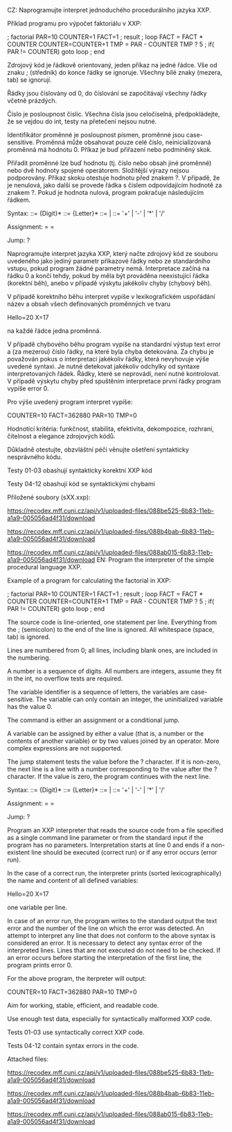 CZ:
Naprogramujte interpret jednoduchého procedurálního jazyka XXP.

Příklad programu pro výpočet faktoriálu v XXP:

; factorial
PAR=10
COUNTER=1
FACT=1           ; result
; loop
FACT = FACT * COUNTER
COUNTER=COUNTER+1
TMP = PAR - COUNTER
TMP ? 5         ; if( PAR != COUNTER) goto loop
; end

Zdrojový kód je řádkově orientovaný, jeden příkaz na jedné řádce. Vše od znaku ; (středník) do konce řádky se ignoruje. Všechny bílé znaky (mezera, tab) se ignorují.

Řádky jsou číslovány od 0, do číslování se započítávají všechny řádky včetně prázdých.

Číslo je posloupnost číslic. Všechna čísla jsou celočíselná, předpokládejte, že se vejdou do int, testy na přetečení nejsou nutné.

Identifikátor proměnné je posloupnost písmen, proměnné jsou case-sensitive. Proměnná může obsahovat pouze celé číslo, neinicializovaná proměnná má hodnotu 0. Příkaz je buď přiřazení nebo podmíněný skok.

Přiřadit proměnné lze buď hodnotu (tj. číslo nebo obsah jiné proměnné) nebo dvě hodnoty spojené operátorem. Složitější výrazy nejsou podporovány. Příkaz skoku otestuje hodnotu před znakem ?. V případě, že je nenulová, jako další se provede řádka s číslem odpovídajícím hodnotě za znakem ?. Pokud je hodnota nulová, program pokračuje následujícím řádkem.

Syntax:
<Number> ::= {Digit}*
<Identifier> ::= {Letter}*
<Value> ::= <Number> | <Identifier>
<Operator> ::= '+' | '-' | '*' | '/'

Assignment:
<Identifier> = <Value>
<Identifier> = <Value> <Operator> <Value>

Jump:
<Value> ? <Value>

Naprogramujte interpret jazyka XXP, který načte zdrojový kód ze souboru uvedeného jako jediný parametr příkazové řádky nebo ze standardního vstupu, pokud program žádné parametry nemá. Interpretace začíná na řádku 0 a končí tehdy, pokud by měla být prováděna neexistující řádka (korektní běh), anebo v případě výskytu jakékoliv chyby (chybový běh).

V případě korektního běhu interpret vypíše v lexikografickém uspořádání název a obsah všech definovaných proměnných ve tvaru

Hello=20
X=17

na každé řádce jedna proměnná.

V případě chybového běhu program vypíše na standardní výstup text error a (za mezerou) číslo řádky, na které byla chyba detekována. Za chybu je považován pokus o interpretaci jakékoliv řádky, která nevyhovuje výše uvedené syntaxi. Je nutné detekovat jakékoliv odchylky od syntaxe interpretovaných řádek. Řádky, které se neprovádí, není nutné kontrolovat. V případě výskytu chyby před spuštěním interpretace první řádky program vypíše error 0.

Pro výše uvedený program interpret vypíše:

COUNTER=10
FACT=362880
PAR=10
TMP=0

Hodnotící kritéria: funkčnost, stabilita, efektivita, dekompozice, rozhraní, čitelnost a elegance zdrojových kódů.

Důkladně otestujte, obzvláštní péči věnujte ošetření syntakticky nesprávného kódu.

Testy 01-03 obashují syntakticky korektní XXP kód

Testy 04-12 obashují kód se syntaktickými chybami

Přiložené soubory (sXX.xxp):

https://recodex.mff.cuni.cz/api/v1/uploaded-files/088be525-6b83-11eb-a1a9-005056ad4f31/download

https://recodex.mff.cuni.cz/api/v1/uploaded-files/088b4bab-6b83-11eb-a1a9-005056ad4f31/download

https://recodex.mff.cuni.cz/api/v1/uploaded-files/088ab015-6b83-11eb-a1a9-005056ad4f31/download
EN:
Program the interpreter of the simple procedural language XXP.

Example of a program for calculating the factorial in XXP:

; factorial
PAR=10
COUNTER=1
FACT=1           ; result
; loop
FACT = FACT * COUNTER
COUNTER=COUNTER+1
TMP = PAR - COUNTER
TMP ? 5         ; if( PAR != COUNTER) goto loop
; end

The source code is line-oriented, one statement per line. Everything from the ; (semicolon) to the end of the line is ignored. All whitespace (space, tab) is ignored.

Lines are numbered from 0; all lines, including blank ones, are included in the numbering.

A number is a sequence of digits. All numbers are integers, assume they fit in the int, no overflow tests are required.

The variable identifier is a sequence of letters, the variables are case-sensitive. The variable can only contain an integer, the uninitialized variable has the value 0.

The command is either an assignment or a conditional jump.

A variable can be assigned by either a value (that is, a number or the contents of another variable) or by two values joined by an operator. More complex expressions are not supported.

The jump statement tests the value before the ? character. If it is non-zero, the next line is a line with a number corresponding to the value after the ? character. If the value is zero, the program continues with the next line.

Syntax:
<Number> ::= {Digit}*
<Identifier> ::= {Letter}*
<Value> ::= <Number> | <Identifier>
<Operator> ::= '+' | '-' | '*' | '/'

Assignment:
<Identifier> = <Value>
<Identifier> = <Value> <Operator> <Value>

Jump:
<Value> ? <Value>

Program an XXP interpreter that reads the source code from a file specified as a single command line parameter or from the standard input if the program has no parameters. Interpretation starts at line 0 and ends if a non-existent line should be executed (correct run) or if any error occurs (error run).

In the case of a correct run, the interpreter prints (sorted lexicographically) the name and content of all defined variables:

Hello=20
X=17

one variable per line.

In case of an error run, the program writes to the standard output the text error and the number of the line on which the error was detected. An attempt to interpret any line that does not conform to the above syntax is considered an error. It is necessary to detect any syntax error of the interpreted lines. Lines that are not executed do not need to be checked. If an error occurs before starting the interpretation of the first line, the program prints error 0.

For the above program, the iterpreter will output:

COUNTER=10
FACT=362880
PAR=10
TMP=0

Aim for working, stable, efficient, and readable code.

Use enough test data, especially for syntactically malformed XXP code.

Tests 01-03 use syntactically correct XXP code.

Tests 04-12 contain syntax errors in the code.

Attached files:

https://recodex.mff.cuni.cz/api/v1/uploaded-files/088be525-6b83-11eb-a1a9-005056ad4f31/download

https://recodex.mff.cuni.cz/api/v1/uploaded-files/088b4bab-6b83-11eb-a1a9-005056ad4f31/download

https://recodex.mff.cuni.cz/api/v1/uploaded-files/088ab015-6b83-11eb-a1a9-005056ad4f31/download

